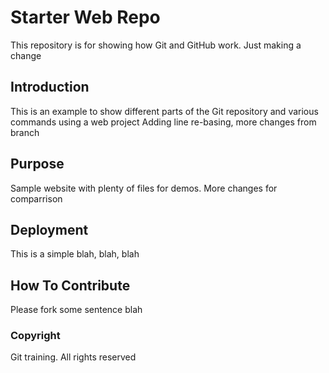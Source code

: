 # Starter Web Repo

This repository is for showing how Git and GitHub work. Just making a change

## Introduction

This is an example to show different parts of the Git repository and various commands using a web project
Adding line re-basing, more changes from branch

## Purpose

Sample website with plenty of files for demos. More changes for comparrison

## Deployment

This is a simple blah, blah, blah

## How To Contribute

Please fork some sentence blah

### Copyright

Git training. All rights reserved